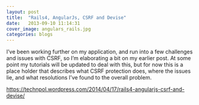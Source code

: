 ```yaml
---
layout: post
title:  "Rails4, AngularJs, CSRF and Devise"
date:   2013-09-10 11:14:31
cover_image: angulars_rails.jpg
categories: blogs
---
```

I’ve been working further on my application, and run into a few challenges and issues with CSRF, so I’m elaborating a bit on my earlier post.  At some point my tutorials will be updated to deal with this, but for now this is a place holder that describes what CSRF protection does, where the issues lie, and what resolutions I’ve found to the overall problem.

https://technpol.wordpress.com/2014/04/17/rails4-angularjs-csrf-and-devise/